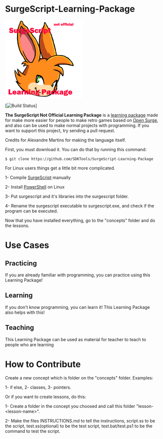 # SurgeScript-Learning-Package
<img src="logo.png" height="256px"/>

[![Build Status](https://img.shields.io/badge/license-Apache%202.0-green)]

**The SurgeScript Not Official Learning Package** is a [learning package](https://en.wikipedia.org/wiki/Educational_software)
made for make more easier for people to make retro games based on [Open Surge](https://opensurge2d.org/), 
and also can be used to make normal projects with programming. If you want to 
support this project, try sending a pull request.

Credits for Alexandre Martins for making the language itself.

First, you must download it. You can do that by running this command:
```
$ git clone https://github.com/SDKTools/SurgeScript-Learning-Package
```

For Linux users things get a little bit more complicated.

1- Compile [SurgeScript](https://github.com/alemart/surgescript) manually

2- Install [PowerShell](https://learn.microsoft.com/en-us/powershell/scripting/install/installing-powershell-on-linux?view=powershell-7.4) on Linux

3- Put surgescript and it's libraries into the surgescript folder.

4- Rename the surgescript executable to surgescript.exe, and check if the 
program can be executed.

Now that you have installed everything, go to the "concepts" folder and do the lessons.

# Use Cases
## Practicing
If you are already familiar with programming, you can practice using this Learning Package!
## Learning
If you don't know programming, you can learn it! This Learning Package also helps with this!
## Teaching
This Learning Package can be used as material for teacher to teach to people who are learning

# How to Contribute

Create a new concept which is folder on the "concepts" folder.
Examples:

1- if else, 2- classes, 3- pointers.

Or if you want to create lessons, do this:

1- Create a folder in the concept you choosed and call this folder "lesson-\<lesson-name>".

2- Make the files INSTRUCTIONS.md to tell the instructions, script.ss to be the script, test.ss(optional) to be the test script, test.bat/test.ps1 to be the command to test the script.